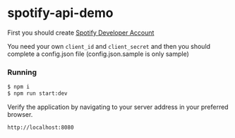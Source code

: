 # spotify-api-demo

First you should create [Spotify Developer Account](https://beta.developer.spotify.com)

You need your own `client_id` and `client_secret` and then you should complete a config.json file (config.json.sample is only sample)

### Running

```sh
$ npm i
$ npm run start:dev
```

Verify the application by navigating to your server address in your preferred browser.

```sh
http://localhost:8080
```